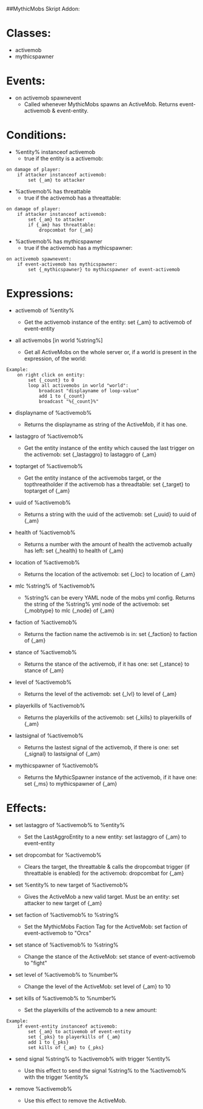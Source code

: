 ##MythicMobs Skript Addon:


# Classes:

+ activemob
+ mythicspawner


# Events:

+ on activemob spawnevent
    +   Called whenever MythicMobs spawns an ActiveMob. Returns event-activemob & event-entity.


# Conditions:

+ %entity% instanceof activemob
    +   true if the entity is a activemob:
```
on damage of player:
	if attacker instanceof activemob:
	    set {_am} to attacker
```			
	
+ %activemob% has threattable
    +   true if the activemob has a threattable:
```
on damage of player:
	if attacker instanceof activemob:
		set {_am} to attacker
		if {_am} has threattable:
			dropcombat for {_am}
```

+ %activemob% has mythicspawner
    +   true if the activemob has a mythicspawner:
```		
on activemob spawnevent:
	if event-activemob has mythicspawner:
		set {_mythicspawner} to mythicspawner of event-activemob
```			


# Expressions:

+ activemob of %entity%
    +   Get the activemob instance of the entity: set {_am} to activemob of event-entity

+ all activemobs [in world %string%]
    +   Get all ActiveMobs on the whole server or, if a world is present in the expression, of the world:
```
Example:
	on right click on entity:
		set {_count} to 0
		loop all activemobs in world "world":
			broadcast "displayname of loop-value"
			add 1 to {_count}
			broadcast "%{_count}%"
```	

+ displayname of %activemob%
    +   Returns the displayname as string of the ActiveMob, if it has one.

+ lastaggro of %activemob%
    +   Get the entity instance of the entity which caused the last trigger on the activemob: set {_lastaggro} to lastaggro of {_am}

+ toptarget of %activemob%
    +   Get the entity instance of the activemobs target, or the topthreatholder if the activemob has a threadtable: set {_target} to toptarget of {_am}

+ uuid of %activemob%
    +   Returns a string with the uuid of the activemob: set {_uuid} to uuid of {_am}

+ health of %activemob%
    +   Returns a number with the amount of health the activemob actually has left: set {_health} to health of {_am}

+ location of %activemob%
    +   Returns the location of the activemob: set {_loc} to location of {_am}

+ mlc %string% of %activemob%
    +   %string% can be every YAML node of the mobs yml config. Returns the string of the %string% yml node of the activemob: set {_mobtype} to mlc {_node} of {_am}

+ faction of %activemob%
    +   Returns the faction name the activemob is in: set {_faction} to faction of {_am}

+ stance of %activemob%
    +   Returns the stance of the activemob, if it has one: set {_stance} to stance of {_am}

+ level of %activemob%
    +   Returns the level of the activemob: set {_lvl} to level of {_am}

+ playerkills of %activemob%
    +   Returns the playerkills of the activemob: set {_kills} to playerkills of {_am}

+ lastsignal of %activemob%
    +   Returns the lastest signal of the activemob, if there is one: set {_signal} to lastsignal of {_am}

+ mythicspawner of %activemob%
    +   Returns the MythicSpawner instance of the activemob, if it have one: set {_ms} to mythicspawner of {_am}


# Effects:

+ set lastaggro of %activemob% to %entity%
    +   Set the LastAggroEntity to a new entity: set lastaggro of {_am} to event-entity

+ set dropcombat for %activemob%
    +   Clears the target, the threattable & calls the dropcombat trigger (if threattable is enabled) for the activemob: dropcombat for {_am}

+ set %entity% to new target of %activemob%
    +   Gives the ActiveMob a new valid target. Must be an entity: set attacker to new target of {_am}

+ set faction of %activemob% to %string%
    +   Set the MythicMobs Faction Tag for the ActiveMob: set faction of event-activemob to "Orcs"

+ set stance of %activemob% to %string%
    +   Change the stance of the ActiveMob: set stance of event-activemob to "fight"

+ set level of %activemob% to %number%
    +   Change the level of the ActiveMob: set level of {_am} to 10

+ set kills of %activemob% to %number%
    +   Set the playerkills of the activemob to a new amount:
```
Example:
	if event-entity instanceof activemob:
		set {_am} to activemob of event-entity
		set {_pks} to playerkills of {_am}
		add 1 to {_pks}
		set kills of {_am} to {_pks}
```

+ send signal %string% to %activemob% with trigger %entity%
    +   Use this effect to send the signal %string% to the %activemob% with the trigger %entity%

+ remove %activemob%
    +   Use this effect to remove the ActiveMob.

